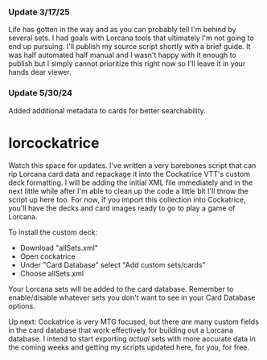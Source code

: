 ### Update 3/17/25
Life has gotten in the way and as you can probably tell I'm behind by several sets. I had goals with Lorcana tools that ultimately I'm not going to end up pursuing. I'll publish my source script shortly with a brief guide. It was half automated half manual and I wasn't happy with it enough to publish but I simply cannot prioritize this right now so I'll leave it in your hands dear viewer.

### Update 5/30/24
Added additional metadata to cards for better searchability. 

# lorcockatrice
Watch this space for updates. I've written a very barebones script that can rip Lorcana card data and repackage it into the Cockatrice VTT's custom deck formatting. I will be adding the initial XML file immediately and in the next little while after I'm able to clean up the code a little bit I'll throw the script up here too. For now, if you import this collection into Cockatrice, you'll have the decks and card images ready to go to play a game of Lorcana.

To install the custom deck:
* Download "allSets.xml"
* Open cockatrice
* Under "Card Database" select "Add custom sets/cards"
* Choose allSets.xml

Your Lorcana sets will be added to the card database. Remember to enable/disable whatever sets you don't want to see in your Card Database options. 

Up next: Cockatrice is very MTG focused, but there _are_ many custom fields in the card database that work effectively for building out a Lorcana database. I intend to start exporting _actual_ sets with more accurate data in the coming weeks and getting my scripts updated here, for you, for free.
